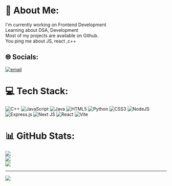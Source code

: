 # 💫 About Me:
I'm currently working on Frontend Development<br>Learning about DSA, Development<br>Most of my projects are available on Github. <br>You ping me about JS, react ,c++


## 🌐 Socials:
[![email](https://img.shields.io/badge/Email-D14836?logo=gmail&logoColor=white)](mailto:saranpreetsinghsabharwal@gmail.com) 

# 💻 Tech Stack:
![C++](https://img.shields.io/badge/c++-%2300599C.svg?style=for-the-badge&logo=c%2B%2B&logoColor=white) ![JavaScript](https://img.shields.io/badge/javascript-%23323330.svg?style=for-the-badge&logo=javascript&logoColor=%23F7DF1E) ![Java](https://img.shields.io/badge/java-%23ED8B00.svg?style=for-the-badge&logo=openjdk&logoColor=white) ![HTML5](https://img.shields.io/badge/html5-%23E34F26.svg?style=for-the-badge&logo=html5&logoColor=white) ![Python](https://img.shields.io/badge/python-3670A0?style=for-the-badge&logo=python&logoColor=ffdd54) ![CSS3](https://img.shields.io/badge/css3-%231572B6.svg?style=for-the-badge&logo=css3&logoColor=white) ![NodeJS](https://img.shields.io/badge/node.js-6DA55F?style=for-the-badge&logo=node.js&logoColor=white) ![Express.js](https://img.shields.io/badge/express.js-%23404d59.svg?style=for-the-badge&logo=express&logoColor=%2361DAFB) ![Next JS](https://img.shields.io/badge/Next-black?style=for-the-badge&logo=next.js&logoColor=white) ![React](https://img.shields.io/badge/react-%2320232a.svg?style=for-the-badge&logo=react&logoColor=%2361DAFB) ![Vite](https://img.shields.io/badge/vite-%23646CFF.svg?style=for-the-badge&logo=vite&logoColor=white)
# 📊 GitHub Stats:
![](https://github-readme-stats.vercel.app/api?username=saran772&theme=default&hide_border=false&include_all_commits=false&count_private=false)<br/>
![](https://nirzak-streak-stats.vercel.app/?user=saran772&theme=default&hide_border=false)<br/>
![](https://github-readme-stats.vercel.app/api/top-langs/?username=saran772&theme=default&hide_border=false&include_all_commits=false&count_private=false&layout=compact)

---
[![](https://visitcount.itsvg.in/api?id=saran772&icon=0&color=0)](https://visitcount.itsvg.in)

<!-- Proudly created with GPRM ( https://gprm.itsvg.in ) -->
